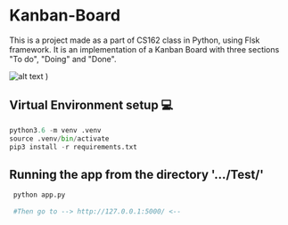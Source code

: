 # Kanban-Board

This is a project made as a part of CS162 class in Python, using Flsk framework. It is an implementation of a Kanban Board with three sections "To do", "Doing" and "Done". 

![alt text](https://user-images.githubusercontent.com/23430375/54442584-a63ab600-471d-11e9-8d43-a8377cd64746.png)
)

## Virtual Environment setup 💻

```python
python3.6 -m venv .venv
source .venv/bin/activate
pip3 install -r requirements.txt
```

## Running the app from the directory '.../Test/'
```python
 python app.py
 
 #Then go to --> http://127.0.0.1:5000/ <--
 ```
 
 
  
